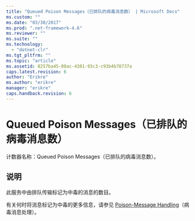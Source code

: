 ```yaml
---
title: "Queued Poison Messages（已排队的病毒消息数） | Microsoft Docs"
ms.custom: ""
ms.date: "03/30/2017"
ms.prod: ".net-framework-4.6"
ms.reviewer: ""
ms.suite: ""
ms.technology: 
  - "dotnet-clr"
ms.tgt_pltfrm: ""
ms.topic: "article"
ms.assetid: 8257ba45-08ac-4301-93c3-c93b4b78737a
caps.latest.revision: 6
author: "Erikre"
ms.author: "erikre"
manager: "erikre"
caps.handback.revision: 6
---
```

# Queued Poison Messages（已排队的病毒消息数）
计数器名称：Queued Poison Messages（已排队的病毒消息数）。  
  
## 说明  
 此服务中由排队传输标记为中毒的消息的数目。  
  
 有关何时将消息标记为中毒的更多信息，请参见 [Poison\-Message Handling](http://go.microsoft.com/fwlink/?LinkID=96233)（病毒消息处理）。